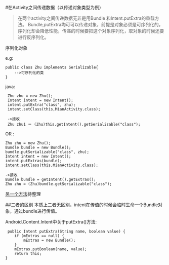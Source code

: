 #在Activity之间传递数据（以传递对象类型为例）

<!-- create time: 2014-09-19 22:32:03  -->

> 在两个activity之间传递数据无非是用Bundle 和Intent.putExtra的重载方法。
> Bundle,putExtra均可可以传递对象，前提是对象必须是可序列化的，序列化却会降低性能，传递的时候要把这个对象序列化，取对象的时候还要进行反序列化。

序列化对象

e.g:

    public class Zhu implements Serializable{
        -->可序列化的类
    }
    
 java:
 
     Zhu zhu = new Zhu();
     Intent intent = new Intent();
     intent.putExtra("class", zhu);
     intent.setClass(this,MianActivity.class);
     
     ->接收
     Zhu zhu1 ＝ (Zhu)this.getIntent().getSerializable("class");
     
OR :

    Zhu zhu = new Zhu();
    Bundle bundle = new Bundle();
    bundle.putSerializable("class", zhu);
    Intent intent = new Intent();
    intent.putExtras(bundle);
    intent.setClass(this,MianActivity.class);
    
    ->接收
    Bundle bundle = getIntent().getExtras();
    Zhu zhu = (Zhu)bundle.getSerializable("class");
[另一个方法](http://www.eoeandroid.com/thread-99364-1-1.html)待整理



##二者的区别
本质上二者无区别，intent在传值的时候会临时生命一个Bundle对象，通过bundle进行传值。

Android.Content.Intent中关于putExtra()方法:

     public Intent putExtra(String name, boolean value) {
        if (mExtras == null) {
            mExtras = new Bundle();
        }
        mExtras.putBoolean(name, value);
        return this;
    }
